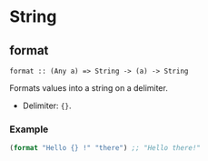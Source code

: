 String
======


format
------

`format :: (Any a) => String -> (a) -> String`

Formats values into a string on a delimiter.

* Delimiter: `{}`.

### Example

```clojure
(format "Hello {} !" "there") ;; "Hello there!"
```
